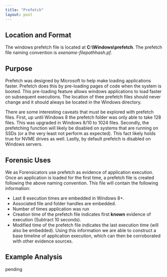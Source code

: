 ```yaml
---
title: "Prefetch"
layout: post
---
```


## Location and Format

The windows prefetch file is located at **C:\Windows\prefetch**. The prefetch file naming convention is *exename-filepathhash.pf*. 

## Purpose

Prefetch was designed by Microsoft to help make loading applications faster. Prefetch does this by pre-loading pages of code when the system is booted. This pre-loading feature allows windows applications to load faster on subsequent executions. The location of thee prefetch files should never change and it should always be located in the Windows directory.

There are some interesting caveats that must be explored with prefetch files. First, up until Windows 8 the prefetch folder was only able to take 128 files. This was upgraded in Windows 8/10 to 1024 files. Secondly, the prefetching function will likely be disabled on systems that are running on SSDs (or a the very least not perform as expected). This fact likely holds true for NVME drives as well. Lastly, by default prefetch is disabled on Windows servers.

## Forensic Uses

We as Forensicators use prefetch as evidence of application execution. Once an application is loaded for the first time, a prefetch file is created following the above naming convention. This file will contain the following information:
- Last 8 execution times are embedded in Windows 8+.
- Associated file and folder handles are embedded.
- Number of times application was run
- Creation time of the prefetch file indicates first **known** evidence of execution (Subtract 10 seconds).
- Modified time of the prefetch file indicates the last execution time (will also be embedded).
Using this information we are able to construct a base timeline of application execution, which can then be corroborated with other evidence sources.

## Example Analysis

pending